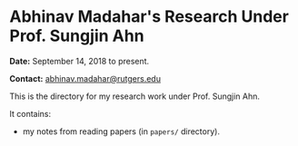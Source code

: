 # Abhinav Madahar's Research Under Prof. Sungjin Ahn

**Date:** September 14, 2018 to present.

**Contact:** abhinav.madahar@rutgers.edu

This is the directory for my research work under Prof. Sungjin Ahn.

It contains:

- my notes from reading papers (in `papers/` directory).
